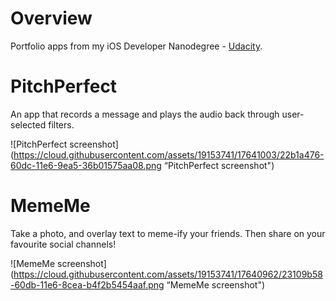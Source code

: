 # Overview
Portfolio apps from my iOS Developer Nanodegree - [Udacity](https://www.udacity.com/).

# PitchPerfect
An app that records a message and plays the audio back through user-selected filters.

![PitchPerfect screenshot](https://cloud.githubusercontent.com/assets/19153741/17641003/22b1a476-60dc-11e6-9ea5-36b01575aa08.png “PitchPerfect screenshot")

# MemeMe
Take a photo, and overlay text to meme-ify your friends. Then share on your favourite social channels!

![MemeMe screenshot](https://cloud.githubusercontent.com/assets/19153741/17640962/23109b58-60db-11e6-8cea-b4f2b5454aaf.png “MemeMe screenshot")
